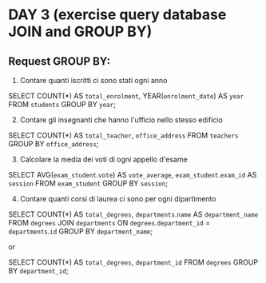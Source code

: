 # DAY 3 (exercise query database JOIN and GROUP BY)

## Request GROUP BY:

1. Contare quanti iscritti ci sono stati ogni anno

SELECT COUNT(*) AS `total_enrolment`, YEAR(`enrolment_date`) AS `year`
FROM `students`
GROUP BY `year`;



2. Contare gli insegnanti che hanno l'ufficio nello stesso edificio

SELECT COUNT(*) AS `total_teacher`, `office_address`
FROM `teachers`
GROUP BY `office_address`;



3. Calcolare la media dei voti di ogni appello d'esame

SELECT AVG(`exam_student`.`vote`) AS `vote_average`, `exam_student`.`exam_id` AS `session`
FROM `exam_student`
GROUP BY `session`;



4. Contare quanti corsi di laurea ci sono per ogni dipartimento

SELECT COUNT(*) AS `total_degrees`, `departments`.`name` AS `department_name`
FROM `degrees`
JOIN `departments` ON `degrees`.`department_id` = `departments`.`id`
GROUP BY `department_name`;

or

SELECT COUNT(*) AS `total_degrees`, `department_id`
FROM `degrees`
GROUP BY `department_id`;